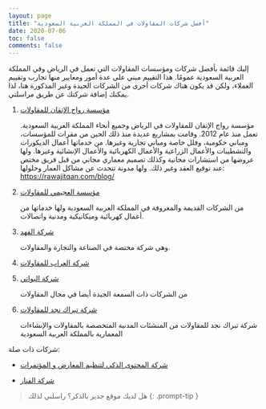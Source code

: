 ```yaml
---
layout: page
title: "أفضل شركات المقاولات في المملكة العربية السعودية"
date: 2020-07-06
toc: false
comments: false
---
```



إليك قائمة بأفضل شركات ومؤسسات المقاولات التي تعمل في الرياض وفي المملكة العربية السعودية عمومًا. هذا التقييم مبني على عدة أمور ومعايير منها تجارب وتقييم العملاء، ولكن قد يكون هناك شركات أخرى من الشركات الجيدة وغير المذكورة هنا، لذا يمكنك إضافة شركتك عن طريق مراسلتي. 

1. [مؤسسة رواج الإتقان للمقاولات](https://rawajitqan.com/)

    مؤسسة رواج الإتقان للمقاولات في الرياض وجميع أنحاء المملكة العربية السعودية. تعمل منذ عام 2012. وقامت بمشاريع عديدة منذ ذلك الحين من مقرات للمؤسسات، ومباني حكومية، وفلل خاصة ومباني تجارية وغيرها. من خدماتها أعمال الديكورات والتشطيبات والأعمال الزراعية والأعمال الكهربائية والأعمال الإنشائية وغيرها. ولها عروضها من استشارات مجانية وكذلك تصميم معماري مجاني من قبل فريق مختص عند توقيع العقد وغير ذلك. ولها مدونة تتحدث عن مشاكل العمار وحلولها: <https://rawajitqan.com/blog/>


2. [مؤسسة العجيمي للمقاولات](https://alojaimi.com/ar/contracting.html)

    من الشركات القديمة والمعروفة في المملكة العربية السعودية ولها خدماتها من أعمال كهربائية وميكانيكية ومدنية واتصالات.

3. [شركة الفهد](http://alfahd.com)

    وهي شركة مختصة في الصناعة والتجارة والمقاولات.

4. [شركة العراب للمقاولات](http://www.arrab.com.sa/)

5. [شركة البواني](https://beta.albawani.net/)

    من الشركات ذات السمعة الجيدة أيضا في مجال المقاولات

6. [شركة تبراك نجد للمقاولات](http://www.tnc.com.sa/)

    شركة تبراك نجد للمقاولات من المنشئات المدنية المتخصصة بالمقاولات والإنشاءات المعمارية بالمملكة العربية السعودية 

شركات ذات صلة:

* [شركة المحتوى الذكي لتنظيم المعارض و المؤتمرات](http://www.scevents.com.sa/)

* [شركة الفنار](https://www.alfanar.com/arabic/)



> هل لديك موقع جدير بالذكر؟ راسلني لذلك
{: .prompt-tip } 

